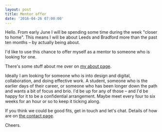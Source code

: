 ```yaml
---
layout: post
title: Mentor offer
date: '2016-04-26 07:00:00'
---
```

Hello. From early June I will be spending some time during the week "closer to home". This means I will be about Leeds and Bradford more than the past ten months – by actually being about.

I'd like to use this chance to offer myself as a mentor to someone who is looking for one.

There's some stuff about me over on [my about page](/about).

Ideally I am looking for someone who is into design and digital, collaboration, and doing effective work. A student, someone who is the earlier days of their career, or someone who has been longer down the path and wants a bit of focus and brio. I'd be up for any of those – and I'd be happy for it to be a confidential arrangement. Maybe meet every four to six weeks for an hour or so to keep it ticking along.

If you think we could be good fits, get in touch and let's chat. Details of how are on [the contact page](/contact).

Cheers.
